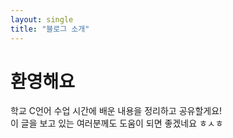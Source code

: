 ```yaml
---
layout: single
title: "블로그 소개"
---
```


# 환영해요  

학교 C언어 수업 시간에 배운 내용을 정리하고 공유할게요!  
이 글을 보고 있는 여러분께도 도움이 되면 좋겠네요 ㅎㅅㅎ
